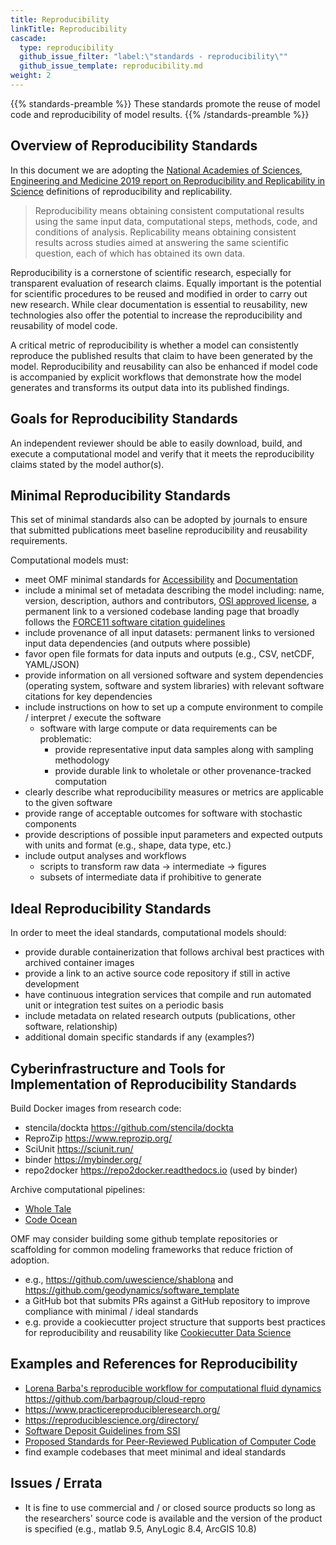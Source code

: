 ```yaml
---
title: Reproducibility
linkTitle: Reproducibility
cascade:
  type: reproducibility
  github_issue_filter: "label:\"standards - reproducibility\""
  github_issue_template: reproducibility.md
weight: 2
---
```


{{% standards-preamble %}}
These standards promote the reuse of model code and reproducibility of model results.
{{% /standards-preamble %}}

## Overview of Reproducibility Standards

In this document we are adopting the [National Academies of Sciences, Engineering and Medicine 2019 report on Reproducibility and Replicability in Science](https://doi.org/10.17226/25303) definitions of reproducibility and replicability.

> Reproducibility means obtaining consistent computational results using the same input data, computational steps, methods, code, and conditions of analysis.  Replicability means obtaining consistent results across studies aimed at answering the same scientific question, each of which has obtained its own data.  

Reproducibility is a cornerstone of scientific research, especially for transparent evaluation of research claims. Equally important is the potential for scientific procedures to be reused and modified in order to carry out new research. While clear documentation is essential to reusability, new technologies also offer the potential to increase the reproducibility and reusability of model code. 

A critical metric of reproducibility is whether a model can consistently reproduce the published results that claim to have been generated by the model. Reproducibility and reusability can also be enhanced if model code is accompanied by explicit workflows that demonstrate how the model generates and transforms its output data into its published findings.

## Goals for Reproducibility Standards

An independent reviewer should be able to easily download, build, and execute a computational model and verify that it meets the reproducibility claims stated by the model author(s). 

## Minimal Reproducibility Standards 

This set of minimal standards also can be adopted by journals to ensure that submitted publications meet baseline reproducibility and reusability requirements. 

Computational models must:

- meet OMF minimal standards for <a href='{{< relref "/standards/accessibility" >}}'>Accessibility</a> and <a href='{{< relref "/standards/documentation" >}}'>Documentation</a>
- include a minimal set of metadata describing the model including: name, version, description, authors and contributors, [OSI approved license](https://choosealicense.com/), a permanent link to a versioned codebase landing page that broadly follows the [FORCE11 software citation guidelines](https://www.force11.org/software-citation-principles)
- include provenance of all input datasets: permanent links to versioned input data dependencies (and outputs where possible)
- favor open file formats for data inputs and outputs (e.g., CSV, netCDF, YAML/JSON)
- provide information on all versioned software and system dependencies (operating system, software and system libraries) with relevant software citations for key dependencies
- include instructions on how to set up a compute environment to compile / interpret / execute the software
  - software with large compute or data requirements can be problematic:
    - provide representative input data samples along with sampling methodology
    - provide durable link to wholetale or other provenance-tracked computation
- clearly describe what reproducibility measures or metrics are applicable to the given software
- provide range of acceptable outcomes for software with stochastic components
- provide descriptions of possible input parameters and expected outputs with units and format (e.g., shape, data type, etc.)
- include output analyses and workflows
  - scripts to transform raw data -> intermediate -> figures
  - subsets of intermediate data if prohibitive to generate

## Ideal Reproducibility Standards

In order to meet the ideal standards, computational models should:

- provide durable containerization that follows archival best practices with archived container images
- provide a link to an active source code repository if still in active development
- have continuous integration services that compile and run automated unit or integration test suites on a periodic basis
- include metadata on related research outputs (publications, other software, relationship)
- additional domain specific standards if any (examples?)

## Cyberinfrastructure and Tools for Implementation of Reproducibility Standards

Build Docker images from research code:
- stencila/dockta https://github.com/stencila/dockta
- ReproZip https://www.reprozip.org/
- SciUnit https://sciunit.run/
- binder https://mybinder.org/
- repo2docker https://repo2docker.readthedocs.io (used by binder)

Archive computational pipelines:
- [Whole Tale](https://wholetale.org/)
- [Code Ocean](https://codeocean.com/)

OMF may consider building some github template repositories or scaffolding for common modeling frameworks that reduce friction of adoption.
  - e.g., https://github.com/uwescience/shablona and https://github.com/geodynamics/software_template
  - a GitHub bot that submits PRs against a GitHub repository to improve compliance with minimal / ideal standards
  - e.g. provide a cookiecutter project structure that supports best practices for reproducibility and reusability like [Cookiecutter Data Science](http://drivendata.github.io/cookiecutter-data-science/) 

## Examples and References for Reproducibility

- [Lorena Barba's reproducible workflow for computational fluid dynamics](https://doi.org/10.5281/zenodo.2642710) https://github.com/barbagroup/cloud-repro 
- https://www.practicereproducibleresearch.org/
- https://reproduciblescience.org/directory/
- [Software Deposit Guidelines from SSI](https://softwaresaved.github.io/software-deposit-guidance/HowToDescribeSoftwareDeposit.html)
- [Proposed Standards for Peer-Reviewed Publication of Computer Code](https://doi.org/10.2134/agronj2015.0481)
- find example codebases that meet minimal and ideal standards 

## Issues / Errata

- It is fine to use commercial and / or closed source products so long as the researchers' source code is available and the version of the product is specified (e.g., matlab 9.5, AnyLogic 8.4, ArcGIS 10.8)
